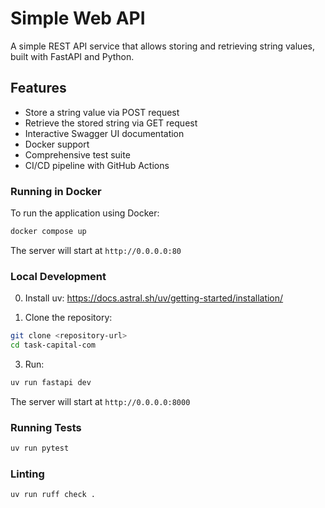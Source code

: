 # Simple Web API

A simple REST API service that allows storing and retrieving string values, built with FastAPI and Python.

## Features

- Store a string value via POST request
- Retrieve the stored string via GET request
- Interactive Swagger UI documentation
- Docker support
- Comprehensive test suite
- CI/CD pipeline with GitHub Actions

### Running in Docker

To run the application using Docker:

```bash
docker compose up
```

The server will start at `http://0.0.0.0:80`


### Local Development

0. Install uv:
   https://docs.astral.sh/uv/getting-started/installation/

1. Clone the repository:
```bash
git clone <repository-url>
cd task-capital-com
```

3. Run:
```bash
uv run fastapi dev
```

The server will start at `http://0.0.0.0:8000`


### Running Tests

```bash
uv run pytest
```

### Linting

```bash
uv run ruff check .
```